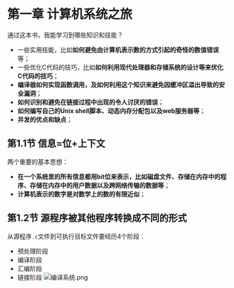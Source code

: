 # 第一章 计算机系统之旅
通过这本书，我能学习到哪些知识和技能？
- 一些实用技能，比如**如何避免由计算机表示数的方式引起的奇怪的数值错误**等；
- 一些优化C代码的技巧，比如**如何利用现代处理器和存储系统的设计等来优化C代码的技巧**；
- **编译器如何实现函数调用，及如何利用这个知识来避免因缓冲区溢出导致的安全漏洞**；
- **如何识别和避免在链接过程中出现的令人讨厌的错误**；
- **如何编写自己的Unix shell脚本、动态内存分配包以及web服务器等**；
- **并发的优点和缺点**；

## 第1.1节 信息=位+上下文
两个重要的基本思想：
- **在一个系统里的所有信息都用bit位来表示，比如磁盘文件、存储在内存中的程序、存储在内存中的用户数据以及跨网络传输的数据等**；
- **计算机表示的数字是对数学上的数的有限近似**；

## 第1.2节 源程序被其他程序转换成不同的形式
从源程序`.c`文件到可执行目标文件要经历4个阶段：
- 预处理阶段
- 编译阶段
- 汇编阶段
- 链接阶段
![编译系统.png](https://upload-images.jianshu.io/upload_images/7066251-6c68531a9f7bfd4b.png?imageMogr2/auto-orient/strip%7CimageView2/2/w/1240)
